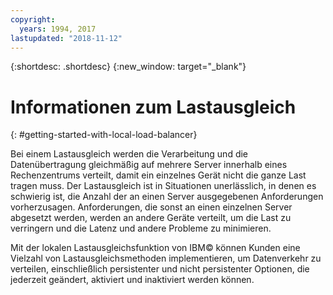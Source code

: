 ```yaml
---
copyright:
  years: 1994, 2017
lastupdated: "2018-11-12"
---
```


{:shortdesc: .shortdesc}
{:new_window: target="_blank"}

# Informationen zum Lastausgleich
{: #getting-started-with-local-load-balancer}

Bei einem Lastausgleich werden die Verarbeitung und die Datenübertragung gleichmäßig auf mehrere Server innerhalb eines Rechenzentrums verteilt, damit ein einzelnes Gerät nicht die ganze Last tragen muss. Der Lastausgleich ist in Situationen unerlässlich, in denen es schwierig ist, die Anzahl der an einen Server ausgegebenen Anforderungen vorherzusagen. Anforderungen, die sonst an einen einzelnen Server abgesetzt werden, werden an andere Geräte verteilt, um die Last zu verringern und die Latenz und andere Probleme zu minimieren. 

Mit der lokalen Lastausgleichsfunktion von IBM© können Kunden eine Vielzahl von Lastausgleichsmethoden implementieren, um Datenverkehr zu verteilen, einschließlich persistenter und nicht persistenter Optionen, die jederzeit geändert, aktiviert und inaktiviert werden können.
